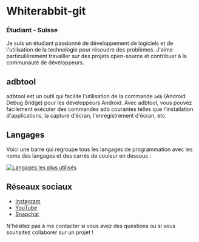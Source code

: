 # Whiterabbit-git

### Étudiant - Suisse

Je suis un étudiant passionné de développement de logiciels et de l'utilisation de la technologie pour résoudre des problèmes. J'aime particulièrement travailler sur des projets open-source et contribuer à la communauté de développeurs.

## adbtool

adbtool est un outil qui facilite l'utilisation de la commande `adb` (Android Debug Bridge) pour les développeurs Android. Avec adbtool, vous pouvez facilement exécuter des commandes adb courantes telles que l'installation d'applications, la capture d'écran, l'enregistrement d'écran, etc.

## Langages

Voici une barre qui regroupe tous les langages de programmation avec les noms des langages et des carrés de couleur en dessous :

[![Langages les plus utilisés](https://github-readme-stats.vercel.app/api/top-langs/?username=Whiterabbit-git&theme=dark&hide_border=true&layout=compact&exclude_repo=Whiterabbit-git.github.io&langs_count=3&custom_title=Langages+les+plus+utilis%C3%A9s&hide=java,c%23,makefile,c%2B%2B)](https://github.com/Whiterabbit-git)


## Réseaux sociaux

* [Instagram](https://www.instagram.com/whiterabbit-git/)
* [YouTube](https://www.youtube.com/channel/UCxjqh1xH-Wn7ZDMzXoWdumw)
* [Snapchat](https://www.snapchat.com/add/whiterabbit-git)

N'hésitez pas à me contacter si vous avez des questions ou si vous souhaitez collaborer sur un projet !
